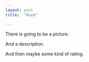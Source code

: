 ```yaml
---
layout: post
title:  "Ouzo"

---
```


There is going to be a picture.

And a description.

And then maybe some kind of rating.
